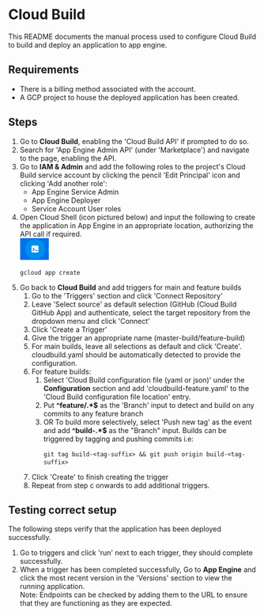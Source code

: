 # Cloud Build
This README documents the manual process used to configure Cloud Build to build and deploy an application to app engine.

## Requirements
- There is a billing method associated with the account.
- A GCP project to house the deployed application has been created.

## Steps
1. Go to __Cloud Build__, enabling the 'Cloud Build API' if prompted to do so.
2. Search for 'App Engine Admin API' (under 'Marketplace') and navigate to the page, enabling the API.
4. Go to __IAM & Admin__ and add the following roles to the project's Cloud Build service account by clicking the pencil 'Edit Principal' icon and clicking 'Add another role':
   * App Engine Service Admin
   * App Engine Deployer
   * Service Account User roles
5. Open Cloud Shell (icon pictured below) and input the following to create the application in App Engine in an appropriate location, authorizing the API call if required.<br>
   ![cloud shell icon](cloud_shell.png)
   ```
   gcloud app create
   ```
6. Go back to __Cloud Build__ and add triggers for main and feature builds
   1. Go to the 'Triggers' section and click 'Connect Repository'
   2. Leave 'Select source' as default selection (GitHub (Cloud Build GitHub App) and authenticate, select the target repository from the dropdown menu and click 'Connect'
   3. Click 'Create a Trigger'
   4. Give the trigger an appropriate name (master-build/feature-build)
   5. For main builds, leave all selections as default and click 'Create'. cloudbuild.yaml should be automatically detected to provide the configuration.
   6. For feature builds:
      1. Select 'Cloud Build configuration file (yaml or json)' under the __Configuration__ section and add 'cloudbuild-feature.yaml' to the 'Cloud Build configuration file location' entry.
      2. Put __^feature/.*$__ as the 'Branch' input to detect and build on any commits to any feature branch
      3. OR To build more selectively, select 'Push new tag' as the event and add __^build-.*$__ as the "Branch" input. Builds can be triggered by tagging and pushing commits i.e:
         ```
         git tag build-<tag-suffix> && git push origin build-<tag-suffix>
         ```
    7. Click 'Create' to finish creating the trigger
    8. Repeat from step c onwards to add additional triggers.

## Testing correct setup
The following steps verify that the application has been deployed successfully.

1. Go to triggers and click 'run' next to each trigger, they should complete successfully.
2. When a trigger has been completed successfully, Go to __App Engine__ and click the most recent version in the 'Versions' section to view the running application.<br>
   Note: Endpoints can be checked by adding them to the URL to ensure that they are functioning as they are expected.
